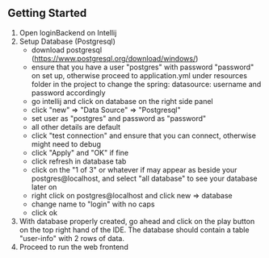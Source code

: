 ## Getting Started

1. Open loginBackend on Intellij
2. Setup Database (Postgresql)
	- download postgresql (https://www.postgresql.org/download/windows/)
	- ensure that you have a user "postgres" with password "password" on set up, otherwise proceed to application.yml under resources folder in the project to change the spring: datasource: username and password accordingly
	- go intellij and click on database on the right side panel
	- click "new" => "Data Source" => "Postgresql"
	- set user as "postgres" and password as "password"
	- all other details are default
	- click "test connection" and ensure that you can connect, otherwise might need to debug 
	- click "Apply" and "OK" if fine
	- click refresh in database tab
	- click on the "1 of 3" or whatever if may appear as beside your postgres@localhost, and select "all database" to see your database later on
	- right click on postgres@localhost and click new => database
	- change name to "login" with no caps
	- click ok
3. With database properly created, go ahead and click on the play button on the top right hand of the IDE. The database should contain a table "user-info" with 2 rows of data.
4. Proceed to run the web frontend 

